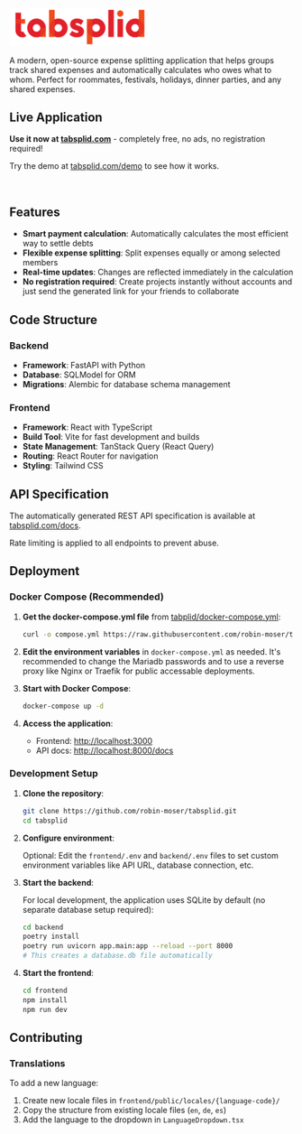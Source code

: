 <!-- ![Tabsplid Logo](frontend/public/tabsplid.svg) -->
<p>
    <img src="frontend/public/tabsplid.svg" width="250">
</p>

A modern, open-source expense splitting application that helps groups track shared expenses
and automatically calculates who owes what to whom. Perfect for roommates, festivals, holidays,
dinner parties, and any shared expenses.

## Live Application

**Use it now at [tabsplid.com](https://tabsplid.com)** - completely free, no ads, no registration required!

Try the demo at [tabsplid.com/demo](https://tabsplid.com/demo) to see how it works.

<img width="960" alt="" src="https://github.com/user-attachments/assets/bf1faaf6-c1b3-4be6-ab6a-9bcb647e5a92" />

## Features

- **Smart payment calculation**: Automatically calculates the most efficient way to settle debts
- **Flexible expense splitting**: Split expenses equally or among selected members
- **Real-time updates**: Changes are reflected immediately in the calculation
- **No registration required**: Create projects instantly without accounts and just send the generated
  link for your friends to collaborate

## Code Structure

### Backend

- **Framework**: FastAPI with Python
- **Database**: SQLModel for ORM
- **Migrations**: Alembic for database schema management

### Frontend

- **Framework**: React with TypeScript
- **Build Tool**: Vite for fast development and builds
- **State Management**: TanStack Query (React Query)
- **Routing**: React Router for navigation
- **Styling**: Tailwind CSS

## API Specification

The automatically generated REST API specification is available
at [tabsplid.com/docs](https://tabsplid.com/docs).

Rate limiting is applied to all endpoints to prevent abuse.

## Deployment

### Docker Compose (Recommended)

1. **Get the docker-compose.yml file** from
    [tabplid/docker-compose.yml](https://raw.githubusercontent.com/robin-moser/tabsplid/main/docker-compose.yml):

    ```bash
    curl -o compose.yml https://raw.githubusercontent.com/robin-moser/tabsplid/main/docker-compose.yml
    ```

2. **Edit the environment variables** in `docker-compose.yml` as needed.
   It's recommended to change the Mariadb passwords and to use a
   reverse proxy like Nginx or Traefik for public accessable deployments.

3. **Start with Docker Compose**:

    ```bash
    docker-compose up -d
    ```

4. **Access the application**:
    - Frontend: <http://localhost:3000>
    - API docs: <http://localhost:8000/docs>

### Development Setup

1. **Clone the repository**:

    ```bash
    git clone https://github.com/robin-moser/tabsplid.git
    cd tabsplid
    ```

2. **Configure environment**:

    Optional: Edit the `frontend/.env` and `backend/.env` files
    to set custom environment variables like API URL, database connection, etc.

3. **Start the backend**:

    For local development, the application uses SQLite by default
    (no separate database setup required):

    ```bash
    cd backend
    poetry install
    poetry run uvicorn app.main:app --reload --port 8000
    # This creates a database.db file automatically
    ```

4. **Start the frontend**:

    ```bash
    cd frontend
    npm install
    npm run dev
    ```

## Contributing

### Translations

To add a new language:

1. Create new locale files in `frontend/public/locales/{language-code}/`
2. Copy the structure from existing locale files (`en`, `de`, `es`)
3. Add the language to the dropdown in `LanguageDropdown.tsx`
